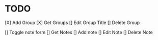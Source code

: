 # TODO

[X] Add Group
[X] Get Groups
[] Edit Group Title
[] Delete Group

[] Toggle note form
[] Get Notes
[] Add note
[] Edit Note
[] Delete Note
